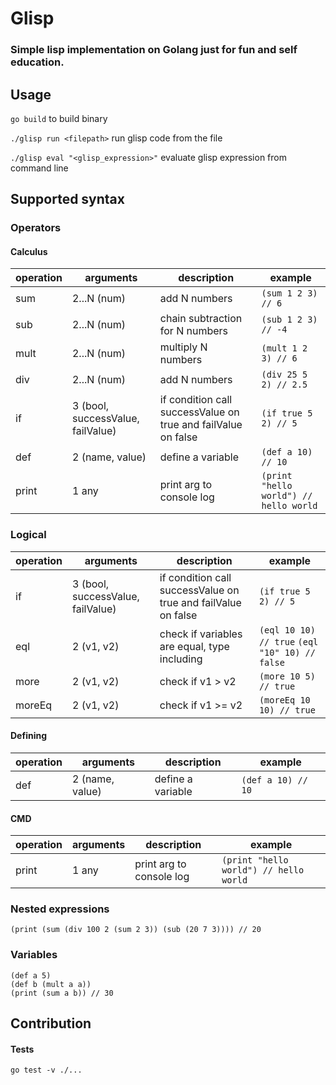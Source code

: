# Glisp
### Simple lisp implementation on Golang just for fun and self education.

## Usage
`go build` to build binary

`./glisp run <filepath>` run glisp code from the file

`./glisp eval "<glisp_expression>"` evaluate glisp expression from command line

## Supported syntax
### Operators

#### Calculus
| operation | arguments | description | example |
|---|---|---|---|
| sum | 2...N (num) | add N numbers | `(sum 1 2 3) // 6`|
| sub | 2...N (num) | chain subtraction  for N numbers | `(sub 1 2 3) // -4`|
| mult | 2...N (num) | multiply N numbers | `(mult 1 2 3) // 6` |
| div | 2...N (num) | add N numbers | `(div 25 5 2) // 2.5` |
| if | 3 (bool, successValue, failValue) | if condition call successValue on true and failValue on false | `(if true 5 2) // 5` |
| def | 2 (name, value) | define a variable | `(def a 10) // 10` |
| print | 1 any | print arg to console log | `(print "hello world") // hello world` |

### Logical
| operation | arguments | description | example |
|---|---|---|---|
| if | 3 (bool, successValue, failValue) | if condition call successValue on true and failValue on false | `(if true 5 2) // 5` |
| eql | 2 (v1, v2) | check if variables are equal, type including | `(eql 10 10) // true` `(eql "10" 10) // false` |
| more | 2 (v1, v2) | check if v1 > v2 | `(more 10 5) // true` |
| moreEq | 2 (v1, v2) | check if v1 >= v2 | `(moreEq 10 10) // true` |

#### Defining
| operation | arguments | description | example |
|---|---|---|---|
| def | 2 (name, value) | define a variable | `(def a 10) // 10` |

#### CMD
| operation | arguments | description | example |
|---|---|---|---|
| print | 1 any | print arg to console log | `(print "hello world") // hello world` |

### Nested expressions
```
(print (sum (div 100 2 (sum 2 3)) (sub (20 7 3)))) // 20
```
### Variables 
```
(def a 5)
(def b (mult a a))
(print (sum a b)) // 30
```
## Contribution
#### Tests
`go test -v ./...`